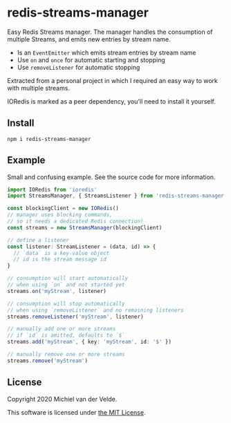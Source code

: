 # redis-streams-manager

Easy Redis Streams manager. The manager handles the consumption of multiple
Streams, and emits new entries by stream name.

* Is an `EventEmitter` which emits stream entries by stream name
* Use `on` and `once` for automatic starting and stopping
* Use `removeListener` for automatic stopping

Extracted from a personal project in which I required an easy way to work
with multiple streams.

IORedis is marked as a peer dependency, you'll need to install it yourself.

## Install

```
npm i redis-streams-manager
```

## Example

Small and confusing example. See the source code for more information.

```ts
import IORedis from 'ioredis'
import StreamsManager, { StreamsListener } from 'redis-streams-manager'

const blockingClient = new IORedis()
// manager uses blocking commands,
// so it needs a dedicated Redis connection!
const streams = new StreamsManager(blockingClient)

// define a listener
const listener: StreamListener = (data, id) => {
  // `data` is a key-value object
  // id is the stream message id
}

// consumption will start automatically
// when using `on` and not started yet
streams.on('myStream', listener)

// consumption will stop automatically
// when using `removeListener` and no remaining listeners
streams.removeListener('myStream', listener)

// manually add one or more streams
// if `id` is amitted, defaults to `$`
streams.add('myStream', { key: 'myStream', id: '$' })

// manually remove one or more streams
streams.remove('myStream')
```

## License

Copyright 2020 Michiel van der Velde.

This software is licensed under [the MIT License](LICENSE).
